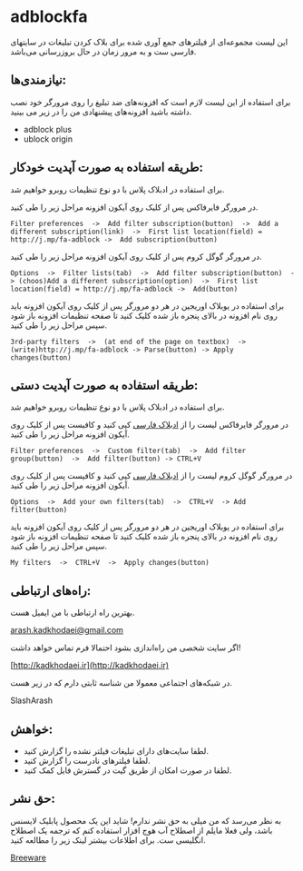 # adblockfa

این لیست مجموعه‌ای از فیلترهای جمع آوری شده برای بلاک کردن تبلیغات در سایتهای فارسی ست و به مرور زمان در حال بروزرسانی می‌باشد.

## نیازمندی‌ها:

برای استفاده از این لیست لازم است که افزونه‌های ضد تبلیغ را روی مرورگر خود نصب داشته باشید افزونه‌های پیشنهادی من را در زیر می بینید.

- adblock plus
- ublock origin

## طریقه استفاده به صورت آپدیت خودکار:
برای استفاده در ادبلاک پلاس با دو نوع تنظیمات روبرو خواهیم شد.

در مرورگر فایرفاکس پس از کلیک روی آیکون افزونه مراحل زیر را طی کنید.

	Filter preferences  ->  Add filter subscription(button)  ->  Add a different subscription(link)  ->  First list location(field) = http://j.mp/fa-adblock ->  Add subscription(button)
	
در مرورگر گوگل کروم پس از کلیک روی آیکون افزونه مراحل زیر را طی کنید.

	Options  ->  Filter lists(tab)  ->  Add filter subscription(button)  -> (choos)Add a different subscription(option)  ->  First list location(field) = http://j.mp/fa-adblock ->  Add(button)

برای استفاده در یوبلاک اوریجین در هر دو مرورگر پس از کلیک روی آیکون افزونه باید روی نام افزونه در بالای پنجره باز شده کلیک کنید تا صفحه تنظیمات افزونه باز شود سپس مراحل زیر را طی کنید.

	3rd-party filters  ->  (at end of the page on textbox)  ->  (write)http://j.mp/fa-adblock -> Parse(button) -> Apply changes(button)


## طریقه استفاده به صورت آپدیت دستی:
برای استفاده در ادبلاک پلاس با دو نوع تنظیمات روبرو خواهیم شد.

در مرورگر فایرفاکس لیست را از [ادبلاک فارسی](http://j.mp/fa-adblock) کپی کنید و کافیست پس از کلیک روی آیکون افزونه مراحل زیر را طی کنید.

	Filter preferences  ->  Custom filter(tab)  ->  Add filter group(button)  ->  Add filter(button) -> CTRL+V
	
در مرورگر گوگل کروم لیست را از [ادبلاک فارسی](http://j.mp/fa-adblock) کپی کنید و کافیست پس از کلیک روی آیکون افزونه مراحل زیر را طی کنید.

	Options  ->  Add your own filters(tab)  ->  CTRL+V  -> Add filter(button)

برای استفاده در یوبلاک اوریجین در هر دو مرورگر پس از کلیک روی آیکون افزونه باید روی نام افزونه در بالای پنجره باز شده کلیک کنید تا صفحه تنظیمات افزونه باز شود سپس مراحل زیر را طی کنید.

	My filters  ->  CTRL+V  ->  Apply changes(button)

## راه‌های ارتباطی:

بهترین راه ارتباطی با من ایمیل هست.

arash.kadkhodaei@gmail.com
	
اگر سایت شخصی من راه‌اندازی بشود احتمالا فرم تماس خواهد داشت!

[http://kadkhodaei.ir](http://kadkhodaei.ir)

در شبکه‌های اجتماعی معمولا من شناسه ثابتی دارم که در زیر هست.

SlashArash

## خواهش:

- لطفا سایت‌های دارای تبلیغات فیلتر نشده را گزارش کنید.
- لطفا فیلترهای نادرست را گزارش کنید.
- لطفا در صورت امکان از طریق گیت در گسترش فایل کمک کنید.

## حق نشر:
به نظر می‌رسد که من میلی به حق نشر ندارم! شاید این یک محصول پابلیک لایسنس باشد، ولی فعلا مایلم از اصطلاح آب هوج افزار استفاده کنم که ترجمه یک اصطلاح انگلیسی ست. برای اطلاعات بیشتر لینک زیر را مطالعه کنید.

[Breeware](https://en.wikipedia.org/wiki/Beerware)

